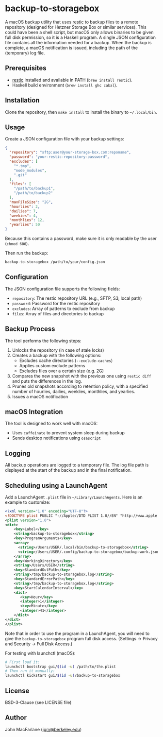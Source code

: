 # backup-to-storagebox

A macOS backup utility that uses [restic](https://restic.net/) to
backup files to a remote repository (designed for Hetzner Storage
Box or similar services).  This could have been a shell script,
but macOS only allows binaries to be given full disk permission,
so it is a Haskell program.  A single JSON configuration file
contains all the information needed for a backup. When the backup
is complete, a macOS notification is issued, including the path of
the (temporary) log file.

## Prerequisites

- [restic](https://restic.net/) installed and available in PATH
  (`brew install restic`).
- Haskell build environment (`brew install ghc cabal`).

## Installation

Clone the repository, then `make install` to install the binary
to `~/.local/bin`.

## Usage

Create a JSON configuration file with your backup settings:

```json
{
  "repository": "sftp:user@your-storage-box.com:reponame",
  "password": "your-restic-repository-password",
  "excludes": [
    "*.tmp",
    "node_modules",
    ".git"
  ],
  "files": [
    "/path/to/backup1",
    "/path/to/backup2"
  ],
  "maxFileSize": "2G",
  "hourlies": 2,
  "dailies": 7,
  "weekies": 4,
  "monthlies": 12,
  "yearlies": 50
}
```

Because this contains a password, make sure it is only readable by
the user (`chmod 600`).

Then run the backup:

```sh
backup-to-storagebox /path/to/your/config.json
```

## Configuration

The JSON configuration file supports the following fields:

- `repository`: The restic repository URL (e.g., SFTP, S3, local path)
- `password`: Password for the restic repository
- `excludes`: Array of patterns to exclude from backup
- `files`: Array of files and directories to backup

## Backup Process

The tool performs the following steps:

1. Unlocks the repository (in case of stale locks)
2. Creates a backup with the following options:
   - Excludes cache directories (`--exclude-caches`)
   - Applies custom exclude patterns
   - Excludes files over a certain size (e.g. 2G)
3. Compares the new snapshot with the previous one using `restic diff`
   and puts the differences in the log.
4. Prunes old snapshots according to retention policy, with a specified
   number of hourlies, dailies, weeklies, monthlies, and yearlies.
5. Issues a macOS notification

## macOS Integration

The tool is designed to work well with macOS:

- Uses `caffeinate` to prevent system sleep during backup
- Sends desktop notifications using `osascript`

## Logging

All backup operations are logged to a temporary file. The log file path is displayed at the start of the backup and in the final notification.

## Scheduling using a LaunchAgent

Add a LaunchAgent `.plist` file in `~/Library/LaunchAgents`. Here is
an example to customize:

```xml
<?xml version="1.0" encoding="UTF-8"?>
<!DOCTYPE plist PUBLIC "-//Apple//DTD PLIST 1.0//EN" "http://www.apple.com/DTDs/PropertyList-1.0.dtd">
<plist version="1.0">
<dict>
	<key>Label</key>
	<string>backup-to-storagebox</string>
	<key>ProgramArguments</key>
	<array>
	  <string>/Users/USER/.local/bin/backup-to-storagebox</string>
      <string>/Users/USER/.config/backup-to-storagebox/backup-work.json</string>
	</array>
    <key>WorkingDirectory</key>
	<string>/Users/USER</string>
	<key>StandardOutPath</key>
	<string>/tmp/backup-to-storagebox.log</string>
	<key>StandardErrorPath</key>
	<string>/tmp/backup-to-storagebox.log</string>
    <key>StartCalendarInterval</key>
    <dict>
       <key>Hour</key>
       <integer>1</integer>
       <key>Minute</key>
       <integer>41</integer>
    </dict>
</dict>
</plist>
```

Note that in order to use the program in a LaunchAgent, you will
need to give the `backup-to-storagebox` program full disk access.
(Settings -> Privacy and Security -> Full Disk Access.)

For testing with launchctl (macOS):
```bash
# First load it:
launchctl bootstrap gui/$(id -u) /path/to/the.plist
# Then run it manually:
launchctl kickstart gui/$(id -u)/backup-to-storagebox
```

## License

BSD-3-Clause (see LICENSE file)

## Author

John MacFarlane (jgm@berkeley.edu)
